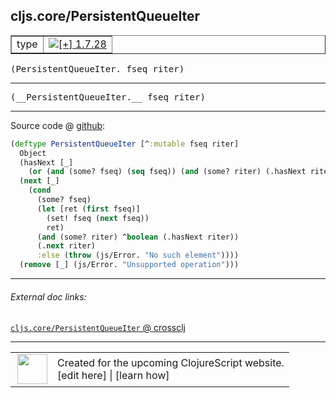 ## cljs.core/PersistentQueueIter



 <table border="1">
<tr>
<td>type</td>
<td><a href="https://github.com/cljsinfo/cljs-api-docs/tree/1.7.28"><img valign="middle" alt="[+] 1.7.28" title="Added in 1.7.28" src="https://img.shields.io/badge/+-1.7.28-lightgrey.svg"></a> </td>
</tr>
</table>

<samp>(PersistentQueueIter. fseq riter)</samp><br>

---

 <samp>
(__PersistentQueueIter.__ fseq riter)<br>
</samp>

---







Source code @ [github]():

```clj
(deftype PersistentQueueIter [^:mutable fseq riter]
  Object
  (hasNext [_]
    (or (and (some? fseq) (seq fseq)) (and (some? riter) (.hasNext riter))))
  (next [_]
    (cond
      (some? fseq)
      (let [ret (first fseq)]
        (set! fseq (next fseq))
        ret)
      (and (some? riter) ^boolean (.hasNext riter))
      (.next riter)
      :else (throw (js/Error. "No such element"))))
  (remove [_] (js/Error. "Unsupported operation")))
```

<!--
Repo - tag - source tree - lines:

 <pre>

</pre>

-->

---



###### External doc links:

[`cljs.core/PersistentQueueIter` @ crossclj](http://crossclj.info/fun/cljs.core.cljs/PersistentQueueIter.html)<br>

---

 <table>
<tr><td>
<img valign="middle" align="right" width="48px" src="http://i.imgur.com/Hi20huC.png">
</td><td>
Created for the upcoming ClojureScript website.<br>
[edit here] | [learn how]
</td></tr></table>

[edit here]:https://github.com/cljsinfo/cljs-api-docs/blob/master/cljsdoc/cljs.core/PersistentQueueIter.cljsdoc
[learn how]:https://github.com/cljsinfo/cljs-api-docs/wiki/cljsdoc-files

<!--

This information was too distracting to show to readers, but I'll leave it
commented here since it is helpful to:

- pretty-print the data used to generate this document
- and show how to retrieve that data



The API data for this symbol:

```clj
{:ns "cljs.core",
 :name "PersistentQueueIter",
 :signature ["[fseq riter]"],
 :name-encode "PersistentQueueIter",
 :history [["+" "1.7.28"]],
 :type "type",
 :full-name-encode "cljs.core/PersistentQueueIter",
 :source {:code "(deftype PersistentQueueIter [^:mutable fseq riter]\n  Object\n  (hasNext [_]\n    (or (and (some? fseq) (seq fseq)) (and (some? riter) (.hasNext riter))))\n  (next [_]\n    (cond\n      (some? fseq)\n      (let [ret (first fseq)]\n        (set! fseq (next fseq))\n        ret)\n      (and (some? riter) ^boolean (.hasNext riter))\n      (.next riter)\n      :else (throw (js/Error. \"No such element\"))))\n  (remove [_] (js/Error. \"Unsupported operation\")))",
          :title "Source code",
          :repo "clojurescript",
          :tag "r1.8.51",
          :filename "src/main/cljs/cljs/core.cljs",
          :lines [5512 5525],
          :url "https://github.com/clojure/clojurescript/blob/r1.8.51/src/main/cljs/cljs/core.cljs#L5512-L5525"},
 :usage ["(PersistentQueueIter. fseq riter)"],
 :full-name "cljs.core/PersistentQueueIter",
 :cljsdoc-url "https://github.com/cljsinfo/cljs-api-docs/blob/master/cljsdoc/cljs.core/PersistentQueueIter.cljsdoc"}

```

Retrieve the API data for this symbol:

```clj
;; from Clojure REPL
(require '[clojure.edn :as edn])
(-> (slurp "https://raw.githubusercontent.com/cljsinfo/cljs-api-docs/catalog/cljs-api.edn")
    (edn/read-string)
    (get-in [:symbols "cljs.core/PersistentQueueIter"]))
```

-->
